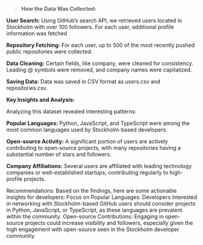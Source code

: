 >**How the Data Was Collected:** 

**User Search:** Using GitHub’s search API, we retrieved users located in Stockholm with over 100 followers. For each user, additional profile information was fetched

**Repository Fetching:** For each user, up to 500 of the most recently pushed public repositories were collected.

**Data Cleaning:** Certain fields, like company, were cleaned for consistency. Leading @ symbols were removed, and company names were capitalized.

**Saving Data:** Data was saved in CSV format as users.csv and repositories.csv.


**Key Insights and Analysis:**

Analyzing this dataset revealed interesting patterns:

**Popular Languages:** Python, JavaScript, and TypeScript were among the most common languages used by Stockholm-based developers.

**Open-source Activity:** A significant portion of users are actively contributing to open-source projects, with many repositories having a substantial number of stars and followers.

**Company Affiliations:** Several users are affiliated with leading technology companies or well-established startups, contributing regularly to high-profile projects.

Recommendations:
Based on the findings, here are some actionable insights for developers:
Focus on Popular Languages: Developers interested in networking with Stockholm-based GitHub users should consider projects in Python, JavaScript, or TypeScript, as these languages are prevalent within the community.
Open-source Contributions: Engaging in open-source projects could increase visibility and followers, especially given the high engagement with open-source seen in the Stockholm developer community.



